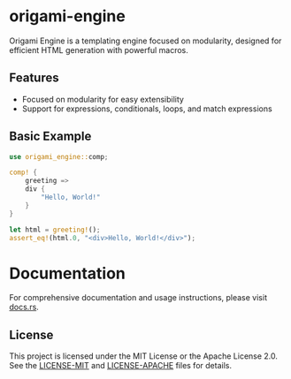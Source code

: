 # origami-engine

Origami Engine is a templating engine focused on modularity, designed for efficient HTML generation with powerful macros.

## Features

- Focused on modularity for easy extensibility
- Support for expressions, conditionals, loops, and match expressions

## Basic Example

```rust
use origami_engine::comp;

comp! {
    greeting =>
    div {
        "Hello, World!"
    }
}

let html = greeting!();
assert_eq!(html.0, "<div>Hello, World!</div>");
```

# Documentation

For comprehensive documentation and usage instructions, please visit [docs.rs](https://docs.rs/origami-engine/latest/origami_engine/).

## License

This project is licensed under the MIT License or the Apache License 2.0. See the [LICENSE-MIT](./LICENSE-MIT) and [LICENSE-APACHE](./LICENSE-APACHE) files for details.
